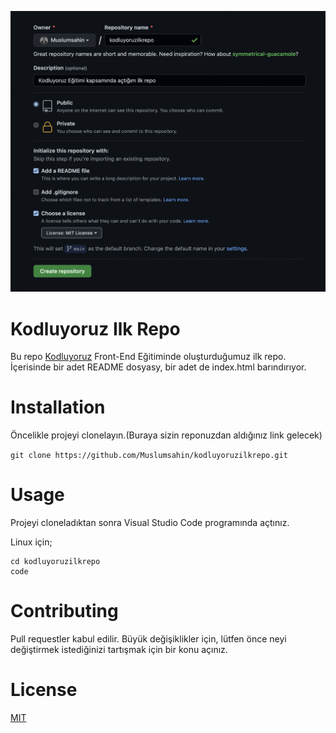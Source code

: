 
![](./img/ilkrepo.png)

# Kodluyoruz Ilk Repo

Bu repo [Kodluyoruz](http://www.kodluyoruz.org/) Front-End Eğitiminde oluşturduğumuz ilk repo. İçerisinde bir adet README dosyasy, bir adet de index.html barındırıyor.

# Installation

Öncelikle projeyi clonelayın.(Buraya sizin reponuzdan aldığınız link gelecek)

`git clone https://github.com/Muslumsahin/kodluyoruzilkrepo.git`

# Usage

Projeyi cloneladıktan sonra Visual Studio Code programında açtınız.

Linux için;

```
cd kodluyoruzilkrepo 
code

```

# Contributing 

Pull requestler kabul edilir. Büyük değişiklikler için, lütfen önce neyi değiştirmek istediğinizi tartışmak için bir konu açınız.

# License

[MIT](https://opensource.org/licenses/MIT)


